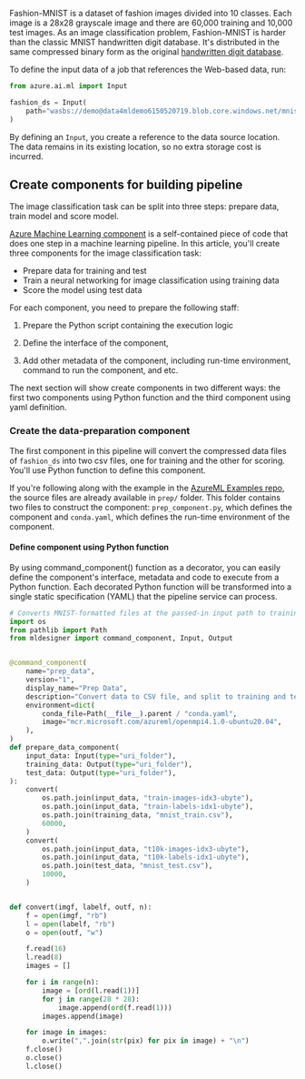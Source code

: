 Fashion-MNIST is a dataset of fashion images divided into 10 classes. Each image is a 28x28 grayscale image and there are 60,000 training and 10,000 test images. As an image classification problem, Fashion-MNIST is harder than the classic MNIST handwritten digit database. It's distributed in the same compressed binary form as the original [handwritten digit database](http://yann.lecun.com/exdb/mnist/).

To define the input data of a job that references the Web-based data, run:

```python
from azure.ai.ml import Input

fashion_ds = Input(
    path="wasbs://demo@data4mldemo6150520719.blob.core.windows.net/mnist-fashion/"
)
```

By defining an `Input`, you create a reference to the data source location. The data remains in its existing location, so no extra storage cost is incurred.

## Create components for building pipeline

The image classification task can be split into three steps: prepare data, train model and score model.

[Azure Machine Learning component](concept-component.md) is a self-contained piece of code that does one step in a machine learning pipeline. In this article, you'll create three components for the image classification task:

- Prepare data for training and test
- Train a neural networking for image classification using training data
- Score the model using test data

For each component, you need to prepare the following staff:

1. Prepare the Python script containing the execution logic

1. Define the interface of the component,

1. Add other metadata of the component, including run-time environment, command to run the component, and etc.

The next section will show create components in two different ways: the first two components using Python function and the third component using yaml definition.

### Create the data-preparation component

The first component in this pipeline will convert the compressed data files of `fashion_ds` into two csv files, one for training and the other for scoring. You'll use Python function to define this component.

If you're following along with the example in the [AzureML Examples repo](https://github.com/Azure/azureml-examples/tree/main/sdk/python/jobs/pipelines/2e_image_classification_keras_minist_convnet), the source files are already available in `prep/` folder. This folder contains two files to construct the component: `prep_component.py`, which defines the component and `conda.yaml`, which defines the run-time environment of the component.

#### Define component using Python function

By using command_component() function as a decorator, you can easily define the component's interface, metadata and code to execute from a Python function. Each decorated Python function will be transformed into a single static specification (YAML) that the pipeline service can process.

```python
# Converts MNIST-formatted files at the passed-in input path to training data output path and test data output path
import os
from pathlib import Path
from mldesigner import command_component, Input, Output


@command_component(
    name="prep_data",
    version="1",
    display_name="Prep Data",
    description="Convert data to CSV file, and split to training and test data",
    environment=dict(
        conda_file=Path(__file__).parent / "conda.yaml",
        image="mcr.microsoft.com/azureml/openmpi4.1.0-ubuntu20.04",
    ),
)
def prepare_data_component(
    input_data: Input(type="uri_folder"),
    training_data: Output(type="uri_folder"),
    test_data: Output(type="uri_folder"),
):
    convert(
        os.path.join(input_data, "train-images-idx3-ubyte"),
        os.path.join(input_data, "train-labels-idx1-ubyte"),
        os.path.join(training_data, "mnist_train.csv"),
        60000,
    )
    convert(
        os.path.join(input_data, "t10k-images-idx3-ubyte"),
        os.path.join(input_data, "t10k-labels-idx1-ubyte"),
        os.path.join(test_data, "mnist_test.csv"),
        10000,
    )


def convert(imgf, labelf, outf, n):
    f = open(imgf, "rb")
    l = open(labelf, "rb")
    o = open(outf, "w")

    f.read(16)
    l.read(8)
    images = []

    for i in range(n):
        image = [ord(l.read(1))]
        for j in range(28 * 28):
            image.append(ord(f.read(1)))
        images.append(image)

    for image in images:
        o.write(",".join(str(pix) for pix in image) + "\n")
    f.close()
    o.close()
    l.close()

```
